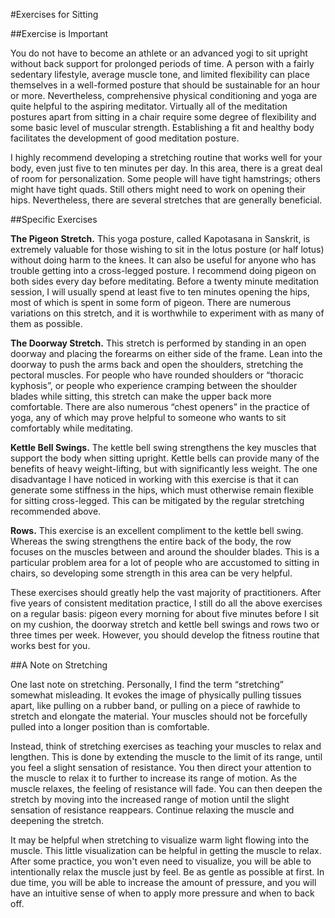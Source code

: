 #Exercises for Sitting

##Exercise is Important

You do not have to become an athlete or an advanced yogi to sit upright without back support for prolonged periods of time. A person with a fairly sedentary lifestyle, average muscle tone, and limited flexibility can place themselves in a well-formed posture that should be sustainable for an hour or more. Nevertheless, comprehensive physical conditioning and yoga are quite helpful to the aspiring meditator. Virtually all of the meditation postures apart from sitting in a chair require some degree of flexibility and some basic level of muscular strength. Establishing a fit and healthy body facilitates the development of good meditation posture. 

I highly recommend developing a stretching routine that works well for your body, even just five to ten minutes per day. In this area, there is a great deal of room for personalization. Some people will have tight hamstrings; others might have tight quads. Still others might need to work on opening their hips. Nevertheless, there are several stretches that are generally beneficial.

##Specific Exercises

**The Pigeon Stretch.** This yoga posture, called Kapotasana in Sanskrit, is extremely valuable for those wishing to sit in the lotus posture (or half lotus) without doing harm to the knees. It can also be useful for anyone who has trouble getting into a cross-legged posture. I recommend doing pigeon on both sides every day before meditating. Before a twenty minute meditation session, I will usually spend at least five to ten minutes opening the hips, most of which is spent in some form of pigeon. There are numerous variations on this stretch, and it is worthwhile to experiment with as many of them as possible.

**The Doorway Stretch.** This stretch is performed by standing in an open doorway and placing the forearms on either side of the frame. Lean into the doorway to push the arms back and open the shoulders, stretching the pectoral muscles. For people who have rounded shoulders or “thoracic kyphosis”, or people who experience cramping between the shoulder blades while sitting, this stretch can make the upper back more comfortable. There are also numerous “chest openers” in the practice of yoga, any of which may prove helpful to someone who wants to sit comfortably while meditating.

**Kettle Bell Swings.** The kettle bell swing strengthens the key muscles that support the body when sitting upright. Kettle bells can provide many of the benefits of heavy weight-lifting, but with significantly less weight. The one disadvantage I have noticed in working with this exercise is that it can generate some stiffness in the hips, which must otherwise remain flexible for sitting cross-legged. This can be mitigated by the regular stretching recommended above.

**Rows.** This exercise is an excellent compliment to the kettle bell swing. Whereas the swing strengthens the entire back of the body, the row focuses on the muscles between and around the shoulder blades. This is a particular problem area for a lot of people who are accustomed to sitting in chairs, so developing some strength in this area can be very helpful. 

These exercises should greatly help the vast majority of practitioners. After five years of consistent meditation practice, I still do all the above exercises on a regular basis: pigeon every morning for about five minutes before I sit on my cushion, the doorway stretch and kettle bell swings and rows two or three times per week. However, you should develop the fitness routine that works best for you.

##A Note on Stretching

One last note on stretching. Personally, I find the term “stretching” somewhat misleading. It evokes the image of physically pulling tissues apart, like pulling on a rubber band, or pulling on a piece of rawhide to stretch and elongate the material. Your muscles should not be forcefully pulled into a longer position than is comfortable.

Instead, think of stretching exercises as teaching your muscles to relax and lengthen. This is done by extending the muscle to the limit of its range, until you feel a slight sensation of resistance. You then direct your attention to the muscle to relax it to further to increase its range of motion. As the muscle relaxes, the feeling of resistance will fade. You can then deepen the stretch by moving into the increased range of motion until the slight sensation of resistance reappears. Continue relaxing the muscle and deepening the stretch.

It may be helpful when stretching to visualize warm light flowing into the muscle. This little visualization can be helpful in getting the muscle to relax. After some practice, you won't even need to visualize, you will be able to intentionally relax the muscle just by feel. Be as gentle as possible at first. In due time, you will be able to increase the amount of pressure, and you will have an intuitive sense of when to apply more pressure and when to back off.
